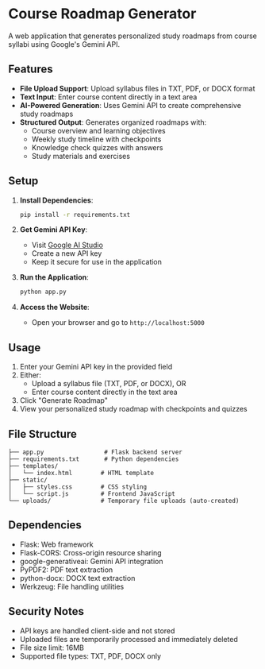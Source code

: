 # Course Roadmap Generator

A web application that generates personalized study roadmaps from course syllabi using Google's Gemini API.

## Features

- **File Upload Support**: Upload syllabus files in TXT, PDF, or DOCX format
- **Text Input**: Enter course content directly in a text area
- **AI-Powered Generation**: Uses Gemini API to create comprehensive study roadmaps
- **Structured Output**: Generates organized roadmaps with:
  - Course overview and learning objectives
  - Weekly study timeline with checkpoints
  - Knowledge check quizzes with answers
  - Study materials and exercises

## Setup

1. **Install Dependencies**:
   ```bash
   pip install -r requirements.txt
   ```

2. **Get Gemini API Key**:
   - Visit [Google AI Studio](https://aistudio.google.com/app/apikey)
   - Create a new API key
   - Keep it secure for use in the application

3. **Run the Application**:
   ```bash
   python app.py
   ```

4. **Access the Website**:
   - Open your browser and go to `http://localhost:5000`

## Usage

1. Enter your Gemini API key in the provided field
2. Either:
   - Upload a syllabus file (TXT, PDF, or DOCX), OR
   - Enter course content directly in the text area
3. Click "Generate Roadmap"
4. View your personalized study roadmap with checkpoints and quizzes

## File Structure

```
├── app.py                 # Flask backend server
├── requirements.txt       # Python dependencies
├── templates/
│   └── index.html        # HTML template
├── static/
│   ├── styles.css        # CSS styling
│   └── script.js         # Frontend JavaScript
└── uploads/              # Temporary file uploads (auto-created)
```

## Dependencies

- Flask: Web framework
- Flask-CORS: Cross-origin resource sharing
- google-generativeai: Gemini API integration
- PyPDF2: PDF text extraction
- python-docx: DOCX text extraction
- Werkzeug: File handling utilities

## Security Notes

- API keys are handled client-side and not stored
- Uploaded files are temporarily processed and immediately deleted
- File size limit: 16MB
- Supported file types: TXT, PDF, DOCX only